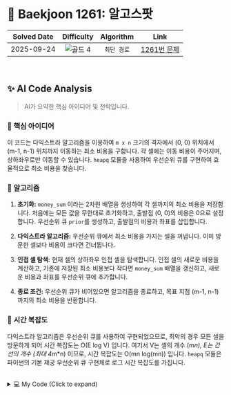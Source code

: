 # 📝 Baekjoon 1261: 알고스팟

| **Solved Date** | **Difficulty** | **Algorithm** | **Link** |
|:---:|:---:|:---:|:---:|
| 2025-09-24 | ![골드 4](https://img.shields.io/badge/Gold-4-E5A323?style=for-the-badge) | `최단 경로` | [1261번 문제](https://www.acmicpc.net/problem/1261) |

<br/>

## ✨ AI Code Analysis

> AI가 요약한 핵심 아이디어 및 전략입니다.

### 🧠 **핵심 아이디어**

이 코드는 다익스트라 알고리즘을 이용하여  `m x n` 크기의 격자에서 (0, 0) 위치에서 (m-1, n-1) 위치까지 이동하는 최소 비용을 구합니다. 각 셀에는 이동 비용이 주어지며, 상하좌우로만 이동할 수 있습니다.  `heapq` 모듈을 사용하여 우선순위 큐를 구현하여 효율적으로 최소 비용을 찾습니다.


### 📝 **알고리즘**

1. **초기화:** `money_sum` 이라는 2차원 배열을 생성하여 각 셀까지의 최소 비용을 저장합니다. 처음에는 모든 값을 무한대로 초기화하고, 출발점 (0, 0)의 비용은 0으로 설정합니다. 우선순위 큐 `prior`를 생성하고, 출발점의 비용과 좌표를 삽입합니다.

2. **다익스트라 알고리즘:** 우선순위 큐에서 최소 비용을 가지는 셀을 꺼냅니다.  이미 방문한 셀보다 비용이 크다면 건너뜁니다.

3. **인접 셀 탐색:** 현재 셀의 상하좌우 인접 셀을 탐색합니다. 인접 셀의 새로운 비용을 계산하고, 기존에 저장된 최소 비용보다 작다면 `money_sum` 배열을 갱신하고, 새로운 비용과 좌표를 우선순위 큐에 추가합니다.

4. **종료 조건:** 우선순위 큐가 비어있으면 알고리즘을 종료하고, 목표 지점 (m-1, n-1) 까지의 최소 비용을 반환합니다.


### 🧐 **시간 복잡도**

다익스트라 알고리즘은 우선순위 큐를 사용하여 구현되었으므로, 최악의 경우 모든 셀을 방문하게 되어 시간 복잡도는 O(E log V) 입니다. 여기서 V는 셀의 개수 (m*n), E는 간선의 개수 (최대 4*m*n) 이므로, 시간 복잡도는 O(mn log(mn)) 입니다.  `heapq` 모듈은 파이썬의 기본 제공 우선순위 큐 구현체로 로그 시간 복잡도를 가집니다.


<br/>

<details>
<summary>💻 My Code (Click to expand)</summary>

````py
# Baekjoon Problem 1261: 알고스팟
# https://www.acmicpc.net/problem/1261

import heapq

def dijkstra():
    money_sum = [[float('inf')]*n for _ in range(m)]
    money_sum[0][0] = 0
    prior =[]

    heapq.heappush(prior, (arr[0][0],0,0))
    dx = [1,-1,0,0]
    dy = [0,0,1,-1]
    while prior:
        money, x, y = heapq.heappop(prior)

        if money > money_sum[y][x]:
            continue

        for i in range(4):
            nx = dx[i] + x
            ny = dy[i] + y
            if 0<=nx<n and 0<=ny<m:
                new_money = money + arr[ny][nx]

                if new_money < money_sum[ny][nx]:
                    money_sum[ny][nx] = new_money
                    heapq.heappush(prior,(new_money,nx,ny))
    return money_sum[-1][-1]



n, m = map(int,input().split())
arr = []
for _ in range(m):
    arr.append(list(map(int,input())))
print(dijkstra())
</details>